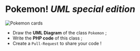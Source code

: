 # Pokemon! _UML special edition_

![Pokemon cards](http://www.insert-coin.fr/wp-content/uploads/2013/10/XY0_FR_3.jpg)

* Draw the **UML Diagram** of the class `Pokemon` ;
* Write the **PHP code** of this class ;
* Create a `Pull-Request` to share your code !
